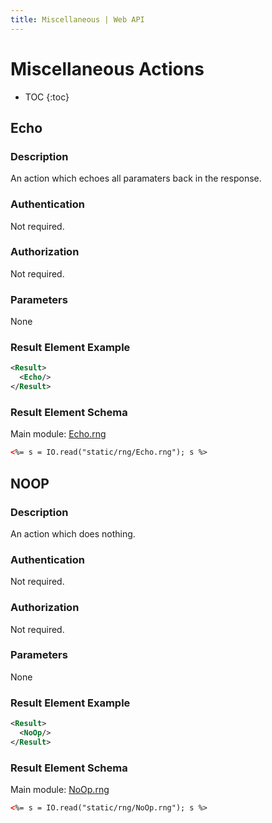 ```yaml
---
title: Miscellaneous | Web API
---
```


# Miscellaneous Actions

* TOC
{:toc}


## Echo

### Description

An action which echoes all paramaters back in the response.
    
### Authentication

Not required.

### Authorization

Not required.

### Parameters

None

### Result Element Example

~~~ xml
<Result>
  <Echo/>
</Result>
~~~

### Result Element Schema

Main module: [Echo.rng](/rng/Echo.rng)

~~~ xml
<%= s = IO.read("static/rng/Echo.rng"); s %>
~~~


## NOOP

### Description

An action which does nothing.
    
### Authentication

Not required.

### Authorization

Not required.

### Parameters

None

### Result Element Example

~~~ xml
<Result>
  <NoOp/>
</Result>
~~~

### Result Element Schema
    
Main module: [NoOp.rng](/rng/NoOp.rng)

~~~ xml
<%= s = IO.read("static/rng/NoOp.rng"); s %>
~~~

